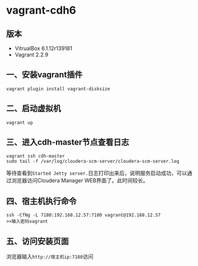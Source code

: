 # vagrant-cdh6

## 版本
- VitrualBox 6.1.12r139181
- Vagrant 2.2.9

## 一、安装vagrant插件
```shell
vagrant plugin install vagrant-disksize
```

## 二、启动虚拟机
```shell
vagrant up
```

## 三、进入cdh-master节点查看日志
```shell
vagrant ssh cdh-master
sudo tail -f /var/log/cloudera-scm-server/cloudera-scm-server.log
```
等待查看到```Started Jetty server.```日志打印出来后，说明服务启动成功，可以通过浏览器访问Cloudera Manager WEB界面了。此时间较长。

## 四、宿主机执行命令
```shell
ssh -CfNg -L 7180:192.168.12.57:7180 vagrant@192.168.12.57
>>输入密码vagrant
```

## 五、访问安装页面

浏览器输入```http://宿主机ip:7180```访问